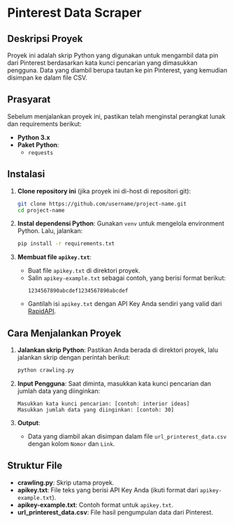 # Pinterest Data Scraper

## Deskripsi Proyek
Proyek ini adalah skrip Python yang digunakan untuk mengambil data pin dari Pinterest berdasarkan kata kunci pencarian yang dimasukkan pengguna. Data yang diambil berupa tautan ke pin Pinterest, yang kemudian disimpan ke dalam file CSV.

## Prasyarat
Sebelum menjalankan proyek ini, pastikan telah menginstal perangkat lunak dan requirements berikut:
- **Python 3.x**
- **Paket Python**:
  - `requests`

## Instalasi

1. **Clone repository ini** (jika proyek ini di-host di repositori git):
   ```bash
   git clone https://github.com/username/project-name.git
   cd project-name
   ```

2. **Instal dependensi Python**:
   Gunakan `venv` untuk mengelola environment Python. Lalu, jalankan:
   ```bash
   pip install -r requirements.txt
   ```

3. **Membuat file `apikey.txt`**:
   - Buat file `apikey.txt` di direktori proyek.
   - Salin `apikey-example.txt` sebagai contoh, yang berisi format berikut:
     ```
     1234567890abcdef1234567890abcdef
     ```
   - Gantilah isi `apikey.txt` dengan API Key Anda sendiri yang valid dari [RapidAPI](https://rapidapi.com).

## Cara Menjalankan Proyek

1. **Jalankan skrip Python**:
   Pastikan Anda berada di direktori proyek, lalu jalankan skrip dengan perintah berikut:
   ```bash
   python crawling.py
   ```

2. **Input Pengguna**:
   Saat diminta, masukkan kata kunci pencarian dan jumlah data yang diinginkan:
   ```
   Masukkan kata kunci pencarian: [contoh: interior ideas]
   Masukkan jumlah data yang diinginkan: [contoh: 30]
   ```

3. **Output**:
   - Data yang diambil akan disimpan dalam file `url_printerest_data.csv` dengan kolom `Nomor` dan `Link`.

## Struktur File
- **crawling.py**: Skrip utama proyek.
- **apikey.txt**: File teks yang berisi API Key Anda (ikuti format dari `apikey-example.txt`).
- **apikey-example.txt**: Contoh format untuk `apikey.txt`.
- **url_printerest_data.csv**: File hasil pengumpulan data dari Pinterest.
